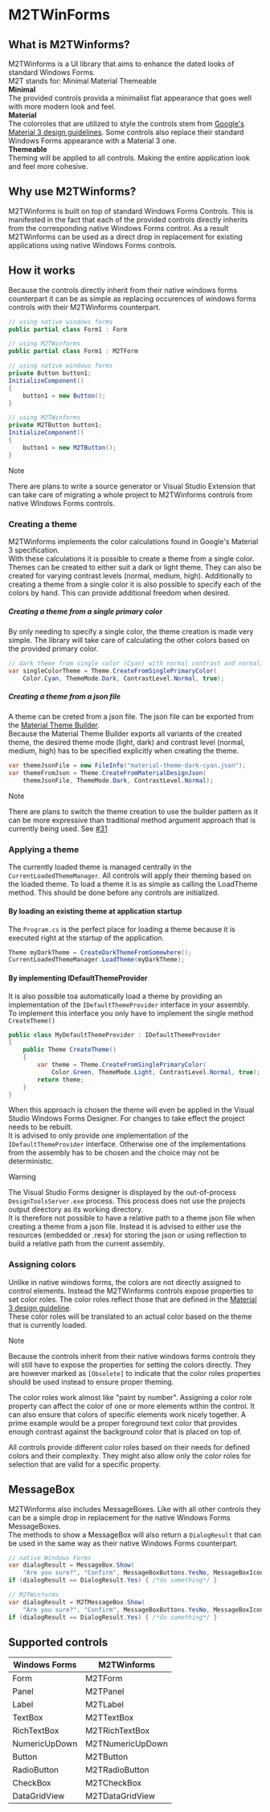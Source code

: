 # M2TWinForms

## What is M2TWinforms?
M2TWinforms is a UI library that aims to enhance the dated looks of standard Windows Forms.  
M2T stands for: Minimal Material Themeable  
**Minimal**  
The provided controls provida a minimalist flat appearance that goes well with more modern look and feel.  
**Material**  
The colorroles that are utilized to style the controls stem from [Google's Material 3 design guidelines](https://m3.material.io/). Some controls also replace their standard Windows Forms appearance with a Material 3 one.  
**Themeable**  
Theming will be applied to all controls. Making the entire application look and feel more cohesive.  

## Why use M2TWinforms?
M2TWinforms is built on top of standard Windows Forms Controls. This is manifested in the fact that each of the provided controls directly inherits from the corresponding native Windows Forms control. As a result M2TWinforms can be used as a direct drop in replacement for existing applications using native Windows Forms controls.

## How it works
Because the controls directly inherit from their native windows forms counterpart it can be as simple as replacing occurences of windows forms controls with their M2TWinforms counterpart.
```csharp
// using native windows forms
public partial class Form1 : Form

// using M2TWinforms
public partial class Form1 : M2TForm
```

```csharp
// using native windows forms
private Button button1; 
InitializeComponent() 
{
    button1 = new Button();
}

// using M2TWinforms
private M2TButton button1; 
InitializeComponent() 
{
    button1 = new M2TButton();
}
```

>[!NOTE]
>There are plans to write a source generator or Visual Studio Extension that can take care of migrating a whole project to M2TWinforms controls from native WIndows Forms controls.

### Creating a theme
M2TWinforms implements the color calculations found in Google's Material 3 specification.  
With these calculations it is possible to create a theme from a single color. Themes can be created to either suit a dark or light theme. They can also be created for varying contrast levels (normal, medium, high). Additionally to creating a theme from a single color it is also possible to specify each of the colors by hand. This can provide additional freedom when desired.

##### Creating a theme from a single primary color
By only needing to specify a single color, the theme creation is made very simple. The library will take care of calculating the other colors based on the provided primary color.
```csharp
// dark theme from single color (Cyan) with normal contrast and normalizing the chroma
var singleColorTheme = Theme.CreateFromSinglePrimaryColor(
    Color.Cyan, ThemeMode.Dark, ContrastLevel.Normal, true);
```
##### Creating a theme from a json file
A theme can be creted from a json file. The json file can be exported from the [Material Theme Builder](https://material-foundation.github.io/material-theme-builder/).  
Because the Material Theme Builder exports all variants of the created theme, the desired theme mode (light, dark) and contrast level (normal, medium, high) has to be specified explicitly when creating the theme.
```csharp
var themeJsonFile = new FileInfo("material-theme-dark-cyan.json");
var themeFromJson = Theme.CreateFromMaterialDesignJson(
    themeJsonFile, ThemeMode.Dark, ContrastLevel.Normal);
```

>[!NOTE]
>There are plans to switch the theme creation to use the builder pattern as it can be more expressive than traditional method argument approach that is currently being used. See [#31](https://github.com/Muckenbatscher/M2TWinForms/issues/31)


### Applying a theme
The currently loaded theme is managed centrally in the `CurrentLoadedThemeManager`. All controls will apply their theming based on the loaded theme.
To load a theme it is as simple as calling the LoadTheme method. This should be done before any controls are initialized.  

#### By loading an existing theme at application startup
The `Program.cs` is the perfect place for loading a theme because it is executed right at the startup of the application.
```csharp
Theme myDarkTheme = CreateDarkThemeFromSomewhere();
CurrentLoadedThemeManager.LoadTheme(myDarkTheme);
```

#### By implementing IDefaultThemeProvider
It is also possible toa automatically load a theme by providing an implementation of the `IDefaultThemeProvider` interface in your assembly.  
To implement this interface you only have to implement the single method `CreateTheme()`
```csharp
public class MyDefaultThemeProvider : IDefaultThemeProvider
{
    public Theme CreateTheme()
    {
        var theme = Theme.CreateFromSinglePrimaryColor(
            Color.Green, ThemeMode.Light, ContrastLevel.Normal, true);
        return theme;
    }
}
```
When this approach is chosen the theme will even be applied in the Visual Studio Windows Forms Designer. For changes to take effect the project needs to be rebuilt.  
It is advised to only provide one implementation of the `IDefaultThemeProvider` interface. Otherwise one of the implementations from the assembly has to be chosen and the choice may not be deterministic.

>[!WARNING]
>The Visual Studio Forms designer is displayed by the out-of-process `DesignToolsServer.exe` process. This process does not use the projects output directory as its working directory.  
>It is therefore not possible to have a relative path to a theme json file when creating a theme from a json file. Instead it is advised to either use the resources (embedded or .resx) for storing the json or using reflection to build a relative path from the current assembly.


### Assigning colors
Unlike in native windows forms, the colors are not directly assigned to control elements. Instead the M2TWinforms controls expose properties to set color roles. The color roles reflect those that are defined in the [Material 3 design guideline](https://m3.material.io/styles/color/roles).  
These color roles will be translated to an actual color based on the theme that is currently loaded.

>[!NOTE]
>Because the controls inherit from their native windows forms controls they will still have to expose the properties for setting the colors directly. They are however marked as `[Obsolete]` to indicate that the color roles properties should be used instead to ensure proper theming.

The color roles work almost like "paint by number". Assigning a color role property can affect the color of one or more elements within the control. It can also ensure that colors of specific elements work nicely together. A prime example would be a proper foreground text color that provides enough contrast against the background color that is placed on top of.

All controls provide different color roles based on their needs for defined colors and their complexity. They might also allow only the color roles for selection that are valid for a specific property.

## MessageBox
M2TWinforms also includes MessageBoxes. Like with all other controls they can be a simple drop in replacement for the native Windows Forms MessageBoxes.  
The methods to show a MessageBox will also return a `DialogResult` that can be used in the same way as their native Windows Forms counterpart.
```csharp
// native Windows Forms
var dialogResult = MessageBox.Show(
    "Are you sure?", "Confirm", MessageBoxButtons.YesNo, MessageBoxIcon.Question);
if (dialogResult == DialogResult.Yes) { /*do something*/ }

// M2TWinforms
var dialogResult = M2TMessageBox.Show(
    "Are you sure?", "Confirm", MessageBoxButtons.YesNo, MessageBoxIcon.Question);
if (dialogResult == DialogResult.Yes) { /*do something*/ }
```

## Supported controls

| Windows Forms | M2TWinforms  |
| ------------- | ------------ |
| Form          | M2TForm      |  
| Panel         | M2TPanel     |  
| Label         | M2TLabel     |  
| TextBox       | M2TTextBox   |
| RichTextBox   | M2TRichTextBox |
| NumericUpDown | M2TNumericUpDown |
| Button        | M2TButton    |  
| RadioButton   | M2TRadioButton |
| CheckBox      | M2TCheckBox  |  
| DataGridView  | M2TDataGridView |  


